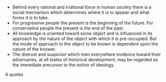  - Behind every rational and irrational force in human society there is a social mechanism which determines where it is to appear and what forms it is to take.
 - For progressive people the present is the beginning of the future. For conservative people the present is the end of the past.
 - All knowledge is oriented toward some object and is influenced in its approach by the nature of the object with which it is pre-occupied. But the mode of approach to the object to be known is dependent upon the nature of the knower.
 - The distrust and suspicion which men everywhere evidence toward their adversaries, at all states of historical development, may be regarded as the immediate precursor to the notion of ideology.

4 quotes